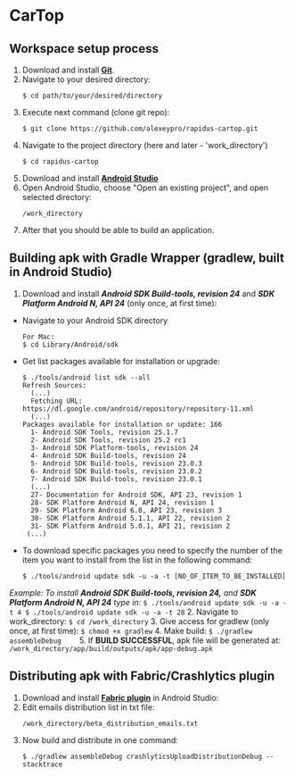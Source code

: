 # CarTop

Workspace setup process
-----------------------

1. Download and install [**Git**](https://git-scm.com/download).
2. Navigate to your desired directory:
    ```
    $ cd path/to/your/desired/directory
    ```
3. Execute next command (clone git repo):
    ```
    $ git clone https://github.com/alexeypro/rapidus-cartop.git
    ```
4. Navigate to the project directory (here and later - 'work_directory')
    ```
    $ cd rapidus-cartop 
    ```
5. Download and install [**Android Studio**](https://developer.android.com/studio/index.html)
6. Open Android Studio, choose "Open an existing project", and open selected directory:
    ```
    /work_directory
    ```
7. After that you should be able to build an application.

Building apk with Gradle Wrapper (gradlew, built in Android Studio)
-------------------------------------------------------------------

1. Download and install _**Android SDK Build-tools, revision 24**_ and _**SDK Platform Android N, API 24**_ (only once, at first time):
  * Navigate to your Android SDK directory 
    ```
    For Mac:
    $ cd Library/Android/sdk
    ```
  * Get list packages available for installation or upgrade:
    ```
    $ ./tools/android list sdk --all
    Refresh Sources:
      (...)
      Fetching URL: https://dl.google.com/android/repository/repository-11.xml
      (...)
    Packages available for installation or update: 166
      1- Android SDK Tools, revision 25.1.7
      2- Android SDK Tools, revision 25.2 rc1
      3- Android SDK Platform-tools, revision 24
      4- Android SDK Build-tools, revision 24
      5- Android SDK Build-tools, revision 23.0.3
      6- Android SDK Build-tools, revision 23.0.2
      7- Android SDK Build-tools, revision 23.0.1
      (...)
      27- Documentation for Android SDK, API 23, revision 1
      28- SDK Platform Android N, API 24, revision 1
      29- SDK Platform Android 6.0, API 23, revision 3
      30- SDK Platform Android 5.1.1, API 22, revision 2
      31- SDK Platform Android 5.0.1, API 21, revision 2
     (...)
    ```
  * To download specific packages you need to specify the number of the item you want to install from the list in the following command:
    ```
    $ ./tools/android update sdk -u -a -t [NO_OF_ITEM_TO_BE_INSTALLED]
    ```
   _Example: To install **Android SDK Build-tools, revision 24,** and **SDK Platform Android N, API 24** type in:_
    ```
    $ ./tools/android update sdk -u -a -t 4
    $ ./tools/android update sdk -u -a -t 28
    ```
2. Navigate to work_directory:
    ```
    $ cd /work_directory
    ```
3. Give access for gradlew (only once, at first time):
    ```
    $ chmod +x gradlew
    ```
4. Make build:
    ```
    $ ./gradlew assembleDebug    
    ```
5. If **BUILD SUCCESSFUL**, apk file will be generated at:
    ```
    /work_directory/app/build/outputs/apk/app-debug.apk
    ```

Distributing apk with Fabric/Crashlytics plugin
-----------------------------------------------

1. Download and install [**Fabric plugin**](https://fabric.io/downloads) in Android Studio:
2. Edit emails distribution list in txt file:
    ```
    /work_directory/beta_distribution_emails.txt
    ```
3. Now build and distribute in one command:
    ```
    $ ./gradlew assembleDebug crashlyticsUploadDistributionDebug --stacktrace
    ```
